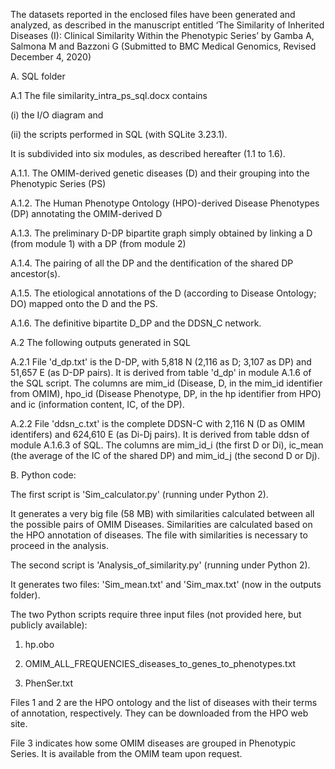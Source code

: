 The datasets reported in the enclosed files have been generated and analyzed, as described in the manuscript entitled ‘The Similarity of Inherited Diseases (I): Clinical Similarity Within the Phenotypic Series’ by Gamba A, Salmona M and Bazzoni G (Submitted to BMC Medical Genomics, Revised December 4, 2020)

A. SQL folder

A.1 The file similarity_intra_ps_sql.docx contains

(i) the I/O diagram and

(ii) the scripts performed in SQL (with SQLite 3.23.1).

It is subdivided into six modules, as described hereafter (1.1 to 1.6).

  A.1.1. The OMIM-derived genetic diseases (D) and their grouping into the Phenotypic Series (PS)
  
  A.1.2. The Human Phenotype Ontology (HPO)-derived Disease Phenotypes (DP) annotating the OMIM-derived D
  
  A.1.3. The preliminary D-DP bipartite graph simply obtained by linking a D (from module 1) with a DP (from module 2)
  
  A.1.4. The pairing of all the DP and the dentification of the shared DP ancestor(s).
  
  A.1.5. The etiological annotations of the D (according to Disease Ontology; DO) mapped onto the D and the PS.
  
  A.1.6. The definitive bipartite D_DP and the DDSN_C network.


A.2 The following outputs generated in SQL

  A.2.1 File 'd_dp.txt' is the D-DP, with 5,818 N (2,116 as D; 3,107 as DP) and 51,657 E (as D-DP pairs). It is derived from table 'd_dp' in module A.1.6 of the SQL script.
  The  columns are mim_id (Disease, D, in the mim_id identifier from OMIM), hpo_id (Disease Phenotype, DP, in the hp identifier from HPO) and
  ic (information content, IC, of the DP).
  
  A.2.2 File 'ddsn_c.txt' is the complete DDSN-C with 2,116 N (D as OMIM identifers) and 624,610 E (as Di-Dj pairs). It is derived from table ddsn of module A.1.6.3 of SQL.
  The columns are mim_id_i (the first D or Di), ic_mean (the average of the IC of the shared DP) and mim_id_j (the second D or Dj).

 
  B. Python code:
  
  The first script is 'Sim_calculator.py' (running under Python 2).
  
  It generates a very big file (58 MB) with similarities calculated between all the possible pairs of OMIM Diseases.
  Similarities are calculated based on the HPO annotation of diseases.
  The file with similarities is necessary to proceed in the analysis.

  The second script is 'Analysis_of_similarity.py' (running under Python 2).
  
  It generates two files: 'Sim_mean.txt' and 'Sim_max.txt' (now in the outputs folder).

  The two Python scripts require three input files (not provided here, but publicly available):
  
  1. hp.obo
  
  2. OMIM_ALL_FREQUENCIES_diseases_to_genes_to_phenotypes.txt
  
  3. PhenSer.txt
  
  Files 1 and 2 are the HPO ontology and the list of diseases with their terms of annotation, respectively. They can be downloaded from the HPO web site.
  
  File 3 indicates how some OMIM diseases are grouped in Phenotypic Series. It is available from the OMIM team upon request.
